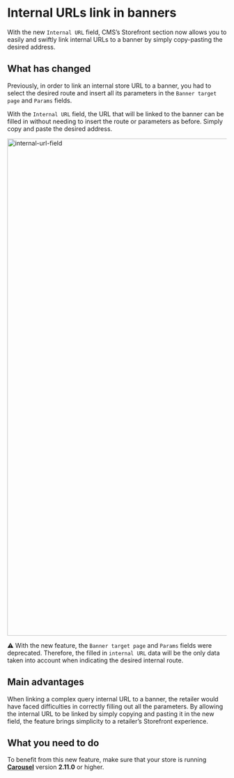 # Internal URLs link in banners

With the new `Internal URL` field, CMS’s Storefront section now allows you to easily and swiftly link internal URLs to a banner by simply copy-pasting the desired address.

## What has changed

Previously, in order to link an internal store URL to a banner, you had to select the desired route and insert all its parameters in the `Banner target page` and `Params` fields.

With the `Internal URL` field, the URL that will be linked to the banner can be filled in without needing to insert the route or parameters as before. Simply copy and paste the desired address.

<img width="1142" alt="internal-url-field" src="https://user-images.githubusercontent.com/52087100/63539007-77f0ac00-c4ef-11e9-8933-c5da41d7b6f4.png">

:warning: With the new feature, the `Banner target page` and `Params` fields were deprecated. Therefore, the filled in `internal URL` data will be the only data taken into account when indicating the desired internal route. 

## Main advantages

When linking a complex query internal URL to a banner, the retailer would have faced difficulties in correctly filling out all the parameters. By allowing the internal URL to be linked by simply copying and pasting it in the new field, the feature brings simplicity to a retailer’s Storefront experience.

## What you need to do

To benefit from this new feature, make sure that your store is running [__Carousel__](https://github.com/vtex-apps/carousel) version __2.11.0__ or higher.
